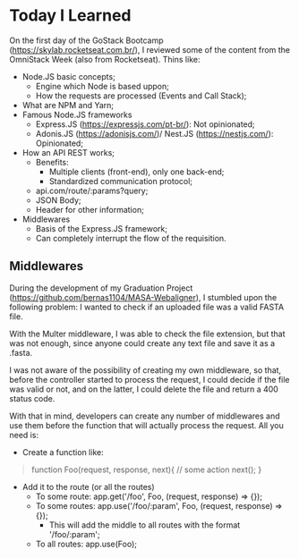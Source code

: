# Today I Learned

On the first day of the GoStack Bootcamp (https://skylab.rocketseat.com.br/),
I reviewed some of the content from the OmniStack Week (also from Rocketseat).
Thins like:

- Node.JS basic concepts;
  - Engine which Node is based uppon;
  - How the requests are processed (Events and Call Stack);
- What are NPM and Yarn;
- Famous Node.JS frameworks
  - Express.JS (https://expressjs.com/pt-br/): Not opinionated;
  - Adonis.JS (https://adonisjs.com/)/ Nest.JS (https://nestjs.com/): Opinionated;
- How an API REST works;
  - Benefits:
    - Multiple clients (front-end), only one back-end;
    - Standardized communication protocol;
  - api.com/route/:params?query;
  - JSON Body;
  - Header for other information;
- Middlewares
  - Basis of the Express.JS framework;
  - Can completely interrupt the flow of the requisition.

## Middlewares

During the development of my Graduation Project (https://github.com/bernas1104/MASA-Webaligner), 
I stumbled upon the following problem: I wanted to check if an uploaded file
was a valid FASTA file.

With the Multer middleware, I was able to check the file extension, but that
was not enough, since anyone could create any text file and save it as a .fasta.

I was not aware of the possibility of creating my own middleware, so that, before
the controller started to process the request, I could decide if the file was
valid or not, and on the latter, I could delete the file and return a 400 status code.

With that in mind, developers can create any number of middlewares and use them
before the function that will actually process the request. All you need is:

- Create a function like: 

> function Foo(request, response, next){
>   // some action
>   next();
> }

- Add it to the route (or all the routes)
  - To some route: app.get('/foo', Foo, (request, response) => {});
  - To some routes: app.use('/foo/:param', Foo, (request, response) => {});
    - This will add the middle to all routes with the format '/foo/:param';
  - To all routes: app.use(Foo);
